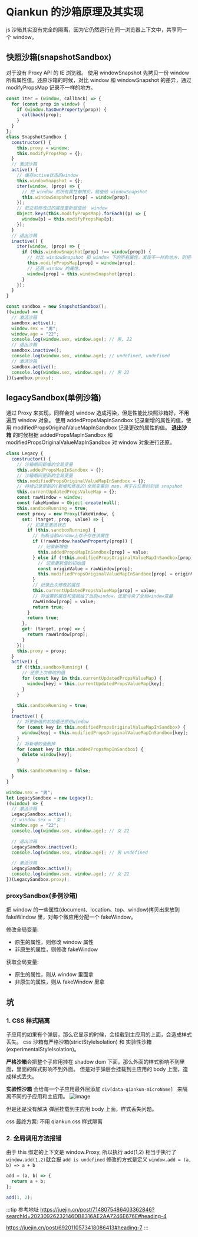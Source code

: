 # Qiankun 的沙箱原理及其实现

js 沙箱其实没有完全的隔离，因为它仍然运行在同一浏览器上下文中，共享同一个 window。

## 快照沙箱(snapshotSandbox)

对于没有 Proxy API 的 IE 浏览器。
使用 windowSnapshot 先拷贝一份 window 所有属性值。还原沙箱的时候，对比 window 和 windowSnapshot 的差异，通过 modifyPropsMap 记录不一样的地方。

```js
const iter = (window, callback) => {
  for (const prop in window) {
    if (window.hasOwnProperty(prop)) {
      callback(prop);
    }
  }
};
class SnapshotSandbox {
  constructor() {
    this.proxy = window;
    this.modifyPropsMap = {};
  }
  // 激活沙箱
  active() {
    // 缓存active状态的window
    this.windowSnapshot = {};
    iter(window, (prop) => {
      // 把 window 的所有属性都拷贝，赋值给 windowSnapshot
      this.windowSnapshot[prop] = window[prop];
    });
    // 把之前修改过的属性重新赋值给  window
    Object.keys(this.modifyPropsMap).forEach((p) => {
      window[p] = this.modifyPropsMap[p];
    });
  }
  // 退出沙箱
  inactive() {
    iter(window, (prop) => {
      if (this.windowSnapshot[prop] !== window[prop]) {
        // 对比 windowSnapshot 和 window 下的所有属性，发现不一样的地方，则把不一样的地方记录到 modifyPropsMap。
        this.modifyPropsMap[prop] = window[prop];
        // 还原 window 的属性。
        window[prop] = this.windowSnapshot[prop];
      }
    });
  }
}
```

```js
const sandbox = new SnapshotSandbox();
((window) => {
  // 激活沙箱
  sandbox.active();
  window.sex = "男";
  window.age = "22";
  console.log(window.sex, window.age); // 男, 22
  // 退出沙箱
  sandbox.inactive();
  console.log(window.sex, window.age); // undefined, undefined
  // 激活沙箱
  sandbox.active();
  console.log(window.sex, window.age); // 男 22
})(sandbox.proxy);
```

## legacySandbox(单例沙箱)

通过 Proxy 来实现，同样会对 window 造成污染，但是性能比快照沙箱好，不用遍历 window 对象。
使用 addedPropsMapInSandbox 记录新增的属性的值，使用 modifiedPropsOriginalValueMapInSandbox 记录更改的属性的值。
**退出沙箱** 的时候根据 addedPropsMapInSandbox 和 modifiedPropsOriginalValueMapInSandbox 对 window 对象进行还原。

```js
class Legacy {
  constructor() {
    // 沙箱期间新增的全局变量
    this.addedPropsMapInSandbox = {};
    // 沙箱期间更新的全局变量
    this.modifiedPropsOriginalValueMapInSandbox = {};
    // 持续记录更新的(新增和修改的)全局变量的 map，用于在任意时刻做 snapshot
    this.currentUpdatedPropsValueMap = {};
    const rawWindow = window;
    const fakeWindow = Object.create(null);
    this.sandboxRunning = true;
    const proxy = new Proxy(fakeWindow, {
      set: (target, prop, value) => {
        // 如果是激活状态
        if (this.sandboxRunning) {
          // 判断当前window上存不存在该属性
          if (!rawWindow.hasOwnProperty(prop)) {
            // 记录新增值
            this.addedPropsMapInSandbox[prop] = value;
          } else if (!this.modifiedPropsOriginalValueMapInSandbox[prop]) {
            // 记录更新值的初始值
            const originValue = rawWindow[prop];
            this.modifiedPropsOriginalValueMapInSandbox[prop] = originValue;
          }
          // 纪录此次修改的属性
          this.currentUpdatedPropsValueMap[prop] = value;
          // 将设置的属性和值赋给了当前window，还是污染了全局window变量
          rawWindow[prop] = value;
          return true;
        }
        return true;
      },
      get: (target, prop) => {
        return rawWindow[prop];
      }
    });
    this.proxy = proxy;
  }
  active() {
    if (!this.sandboxRunning) {
      // 还原上次修改的值
      for (const key in this.currentUpdatedPropsValueMap) {
        window[key] = this.currentUpdatedPropsValueMap[key];
      }
    }

    this.sandboxRunning = true;
  }
  inactive() {
    // 将更新值的初始值还原给window
    for (const key in this.modifiedPropsOriginalValueMapInSandbox) {
      window[key] = this.modifiedPropsOriginalValueMapInSandbox[key];
    }
    // 将新增的值删掉
    for (const key in this.addedPropsMapInSandbox) {
      delete window[key];
    }

    this.sandboxRunning = false;
  }
}

window.sex = "男";
let LegacySandbox = new Legacy();
((window) => {
  // 激活沙箱
  LegacySandbox.active();
  // window.sex = '女';
  window.age = "22";
  console.log(window.sex, window.age); // 女 22

  // 退出沙箱
  LegacySandbox.inactive();
  console.log(window.sex, window.age); // 男 undefined

  // 激活沙箱
  LegacySandbox.active();
  console.log(window.sex, window.age); // 女 22
})(LegacySandbox.proxy);
```

### proxySandbox(多例沙箱)

把 window 的一些属性(document、location、top、window)拷贝出来放到 fakeWindow 里，对每个微应用分配一个 fakeWindow。

修改全局变量:

- 原生的属性，则修改 window 属性
- 非原生的属性，则修改 fakeWindow

获取全局变量:

- 原生的属性，则从 window 里面拿
- 非原生的属性，则从 fakeWindow 里拿

## 坑

### 1. CSS 样式隔离

子应用的如果有个弹层，那么它显示的时候，会挂载到主应用的上面，会造成样式丢失。
css 沙箱有严格沙箱(strictStyleIsolation) 和 实验性沙箱(experimentalStyleIsolation)。

**严格沙箱**会把整个子应用挂在 shadow dom 下面，那么外面的样式影响不到里面，里面的样式影响不到外面。
但是对于弹层会挂载到主应用的 body 上面，造成样式丢失。

**实验性沙箱**
会给每一个子应用最外层添加 `div[data-qiankun-microName] ` 来隔离不同的子应用和主应用。
![image](https://github.com/zm8/blog_old/assets/32337542/e19c6b5f-6627-4e95-842a-e7b7c3337027)

但是还是没有解决 弹层挂载到主应用 body 上面，样式丢失问题。

css 最终方案:
不用 qiankun css 样式隔离

### 2. 全局调用方法报错

由于 this 绑定的上下文是 window.Proxy, 所以执行 add(1,2) 相当于执行了 `window.add(1,2)`就会报 `add is undefined`
修改的方式是定义 `window.add = (a, b) => a + b`

```js
add = (a, b) => {
  return a + b;
};

add(1, 2);
```

:::tip 参考地址
<https://juejin.cn/post/7148075486403362846?searchId=20230926232146DB8316AE2AA7246E676E#heading-4>

<https://juejin.cn/post/6920110573418086413#heading-7>
:::
